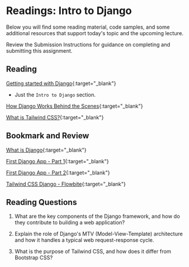 # Readings: Intro to Django

Below you will find some reading material, code samples, and some additional resources that support today's topic and the upcoming lecture.

Review the Submission Instructions for guidance on completing and submitting this assignment.

## Reading

[Getting started with Django](https://www.djangoproject.com/start/){:target="_blank"}

- Just the `Intro to Django` section.

<!-- Mix it up! Create the questions with pointed answers, fill in the blank, or opinion/open ended -->

[How Django Works Behind the Scenes](https://wsvincent.com/how-django-works-behind-the-scenes/){:target="_blank"}

[What is Tailwind CSS?](https://blog.hubspot.com/website/what-is-tailwind-css){:target="_blank"}

<!-- Mix it up! Create the questions with pointed answers, fill in the blank, or opinion/open ended -->

## Bookmark and Review

[What is Django](https://developer.mozilla.org/en-US/docs/Learn/Server-side/Django/Introduction){:target="_blank"}

[First Django App - Part 1](https://docs.djangoproject.com/en/4.1/intro/tutorial01/){:target="_blank"}

[First Django App - Part 2](https://docs.djangoproject.com/en/4.1/intro/tutorial02/){:target="_blank"}

[Tailwind CSS Django - Flowbite](https://flowbite.com/docs/getting-started/django/){:target="_blank"}

## Reading Questions
<!-- Written with help from ChatGPT -->

1. What are the key components of the Django framework, and how do they contribute to building a web application?

1. Explain the role of Django's MTV (Model-View-Template) architecture and how it handles a typical web request-response cycle.

1. What is the purpose of Tailwind CSS, and how does it differ from Bootstrap CSS?
